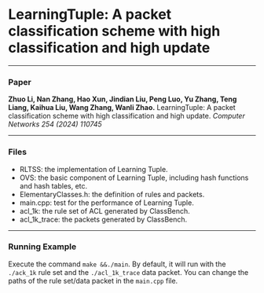# LearningTuple: A packet classification scheme with high classification and high update

---
### Paper

__Zhuo Li, Nan Zhang, Hao Xun, Jindian Liu, Peng Luo, Yu Zhang, Teng Liang,
Kaihua Liu, Wang Zhang, Wanli Zhao.__ 
LearningTuple: A packet classification scheme with high classification and high update.
_Computer Networks 254 (2024) 110745_

---
### Files
- RLTSS: the implementation of Learning Tuple.
- OVS: the basic component of Learning Tuple, including hash functions and hash tables, etc.
- ElementaryClasses.h: the definition of rules and packets.
- main.cpp: test for the performance of Learning Tuple.
- acl_1k: the rule set of ACL generated by ClassBench.
- acl_1k_trace: the packets generated by ClassBench.
---

### Running Example

Execute the command `make &&./main`. By default, it will run with the `./ack_1k` rule set and the `./acl_1k_trace` data packet. You can change the paths of the rule set/data packet in the `main.cpp` file.
